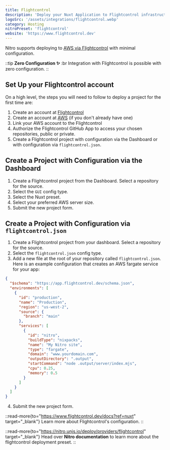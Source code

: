 ```yaml
---
title: Flightcontrol
description: 'Deploy your Nuxt Application to Flightcontrol infrastructure.'
logoSrc: '/assets/integrations/flightcontrol.webp'
category: Hosting
nitroPreset: 'flightcontrol'
website: 'https://www.flightcontrol.dev'
---
```


Nitro supports deploying to [AWS via Flightcontrol](https://flightcontrol.dev?ref=nuxt) with minimal configuration.

::tip
**Zero Configuration ✨**
:br
Integration with Flightcontrol is possible with zero configuration.
::

## Set Up your Flightcontrol account

On a high level, the steps you will need to follow to deploy a project for the first time are:

1. Create an account at [Flightcontrol](https://app.flightcontrol.dev/signup?ref=nuxt)
2. Create an account at [AWS](https://portal.aws.amazon.com/billing/signup) (if you don't already have one)
3. Link your AWS account to the Flightcontrol
4. Authorize the Flightcontrol GitHub App to access your chosen repositories, public or private.
5. Create a Flightcontrol project with configuration via the Dashboard or with configuration via `flightcontrol.json`.

## Create a Project with Configuration via the Dashboard

1. Create a Flightcontrol project from the Dashboard. Select a repository for the source.
2. Select the `GUI` config type.
3. Select the Nuxt preset.
4. Select your preferred AWS server size.
5. Submit the new project form.

## Create a Project with Configuration via `flightcontrol.json`

1. Create a Flightcontrol project from your dashboard. Select a repository for the source.
2. Select the `flightcontrol.json` config type.
3. Add a new file at the root of your repository called `flightcontrol.json`. Here is an example configuration that creates an AWS fargate service for your app:

```json [flightcontrol.json]
{
  "$schema": "https://app.flightcontrol.dev/schema.json",
  "environments": [
    {
      "id": "production",
      "name": "Production",
      "region": "us-west-2",
      "source": {
        "branch": "main"
      },
      "services": [
        {
          "id": "nitro",
          "buildType": "nixpacks",
          "name": "My Nitro site",
          "type": "fargate",
          "domain": "www.yourdomain.com",
          "outputDirectory": ".output",
          "startCommand": "node .output/server/index.mjs",
          "cpu": 0.25,
          "memory": 0.5
        }
      ]
    }
  ]
}
```

4. Submit the new project form.

::read-more{to="https://www.flightcontrol.dev/docs?ref=nuxt" target="_blank"}
Learn more about Flightcontrol's configuration.
::

::read-more{to="https://nitro.unjs.io/deploy/providers/flightcontrol" target="_blank"}
Head over **Nitro documentation** to learn more about the flightcontrol deployment preset.
::
